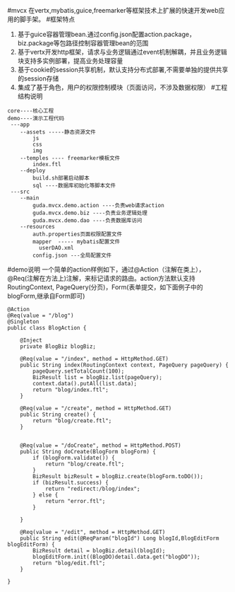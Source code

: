 #mvcx
在vertx,mybatis,guice,freemarker等框架技术上扩展的快速开发web应用的脚手架。
#框架特点
 1. 基于guice容器管理bean.通过config.json配置action.package，biz.package等包路径控制容器管理bean的范围
 2. 基于vertx开发http框架，请求与业务逻辑通过event机制解耦，并且业务逻辑块支持多实例部署，提高业务处理容量
 3. 基于cookie的session共享机制，默认支持分布式部署,不需要单独的提供共享的session存储
 4. 集成了基于角色，用户的权限控制模块（页面访问，不涉及数据权限）
#工程结构说明

```
core----核心工程
demo----演示工程代码
 ---app
    --assets -----静态资源文件
        js
        css
        img
    --temples ---- freemarker模板文件
        index.ftl
    --deploy
        build.sh部署启动脚本
        sql ----数据库初始化等脚本文件
 ---src
    --main
        guda.mvcx.demo.action ----负责web请求action
        guda.mvcx.demo.biz ----负责业务逻辑处理
        guda.mvcx.demo.dao ----负责数据库访问
    --resources
        auth.properties页面权限配置文件
        mapper  ----- mybatis配置文件
          userDAO.xml
        config.json ---全局配置文件
```

#demo说明
  一个简单的action样例如下，通过@Action（注解在类上），@Req(注解在方法上)注解，来标记请求的路由。action方法默认支持RoutingContext,
PageQuery(分页)，Form(表单提交，如下面例子中的blogForm,继承自Form即可)

```
@Action
@Req(value = "/blog")
@Singleton
public class BlogAction {

    @Inject
    private BlogBiz blogBiz;

    @Req(value = "/index", method = HttpMethod.GET)
    public String index(RoutingContext context, PageQuery pageQuery) {
        pageQuery.setTotalCount(100);
        BizResult list = blogBiz.list(pageQuery);
        context.data().putAll(list.data);
        return "blog/index.ftl";
    }

    @Req(value = "/create", method = HttpMethod.GET)
    public String create() {
        return "blog/create.ftl";
    } 


    @Req(value = "/doCreate", method = HttpMethod.POST)
    public String doCreate(BlogForm blogForm) {
        if (blogForm.validate()) {
            return "blog/create.ftl";
        }
        BizResult bizResult = blogBiz.create(blogForm.toDO());
        if (bizResult.success) {
            return "redirect:/blog/index";
        } else {
            return "error.ftl";
        }

    }

    @Req(value = "/edit", method = HttpMethod.GET)
    public String edit(@ReqParam("blogId") Long blogId,BlogEditForm blogEditForm) {
        BizResult detail = blogBiz.detail(blogId);
        blogEditForm.init((BlogDO)detail.data.get("blogDO"));
        return "blog/edit.ftl";
    }

}

```
   
          